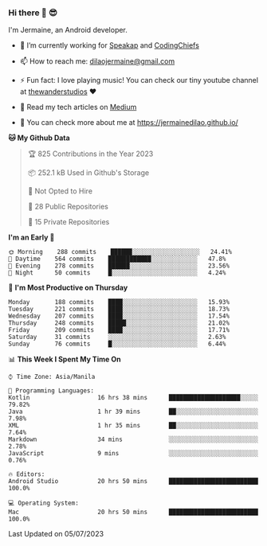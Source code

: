 ### Hi there 👋 😎
I'm Jermaine, an Android developer.

- 🔭 I’m currently working for [Speakap](https://www.speakap.com/) and [CodingChiefs](https://codingchiefs.com/en/)

- 📫 How to reach me: dilaojermaine@gmail.com

- ⚡ Fun fact: I love playing music! You can check our tiny youtube channel at [thewanderstudios](https://www.youtube.com/thewanderstudios) ♥️

- 📖 Read my tech articles on [Medium](https://jermainedilao.medium.com/)

- 👀 You can check more about me at https://jermainedilao.github.io/

<!--
**jermainedilao/jermainedilao** is a ✨ _special_ ✨ repository because its `README.md` (this file) appears on your GitHub profile.

Here are some ideas to get you started:

- 🔭 I’m currently working on ...
- 🌱 I’m currently learning ...
- 👯 I’m looking to collaborate on ...
- 🤔 I’m looking for help with ...
- 💬 Ask me about ...
- 📫 How to reach me: ...
- 😄 Pronouns: ...
- ⚡ Fun fact: ...
-->

<!--START_SECTION:waka-->
**🐱 My Github Data** 

> 🏆 825 Contributions in the Year 2023
 > 
> 📦 252.1 kB Used in Github's Storage 
 > 
> 🚫 Not Opted to Hire
 > 
> 📜 28 Public Repositories 
 > 
> 🔑 15 Private Repositories  
 > 
**I'm an Early 🐤** 

```text
🌞 Morning    288 commits    ██████░░░░░░░░░░░░░░░░░░░   24.41% 
🌆 Daytime    564 commits    ████████████░░░░░░░░░░░░░   47.8% 
🌃 Evening    278 commits    ██████░░░░░░░░░░░░░░░░░░░   23.56% 
🌙 Night      50 commits     █░░░░░░░░░░░░░░░░░░░░░░░░   4.24%

```
📅 **I'm Most Productive on Thursday** 

```text
Monday       188 commits    ████░░░░░░░░░░░░░░░░░░░░░   15.93% 
Tuesday      221 commits    ████░░░░░░░░░░░░░░░░░░░░░   18.73% 
Wednesday    207 commits    ████░░░░░░░░░░░░░░░░░░░░░   17.54% 
Thursday     248 commits    █████░░░░░░░░░░░░░░░░░░░░   21.02% 
Friday       209 commits    ████░░░░░░░░░░░░░░░░░░░░░   17.71% 
Saturday     31 commits     ░░░░░░░░░░░░░░░░░░░░░░░░░   2.63% 
Sunday       76 commits     █░░░░░░░░░░░░░░░░░░░░░░░░   6.44%

```


📊 **This Week I Spent My Time On** 

```text
⌚︎ Time Zone: Asia/Manila

💬 Programming Languages: 
Kotlin                   16 hrs 38 mins      ████████████████████░░░░░   79.82% 
Java                     1 hr 39 mins        ██░░░░░░░░░░░░░░░░░░░░░░░   7.98% 
XML                      1 hr 35 mins        ██░░░░░░░░░░░░░░░░░░░░░░░   7.64% 
Markdown                 34 mins             ░░░░░░░░░░░░░░░░░░░░░░░░░   2.78% 
JavaScript               9 mins              ░░░░░░░░░░░░░░░░░░░░░░░░░   0.76%

🔥 Editors: 
Android Studio           20 hrs 50 mins      █████████████████████████   100.0%

💻 Operating System: 
Mac                      20 hrs 50 mins      █████████████████████████   100.0%

```


 Last Updated on 05/07/2023
<!--END_SECTION:waka-->
